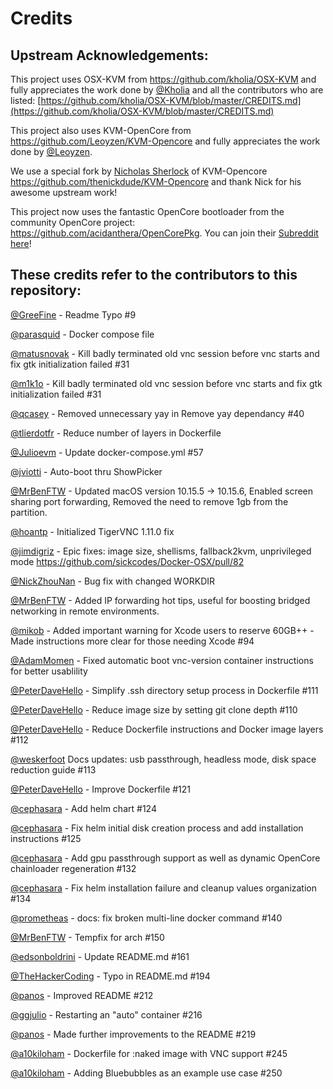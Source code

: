 # Credits

## Upstream Acknowledgements:

This project uses OSX-KVM from https://github.com/kholia/OSX-KVM and fully appreciates the work done by [@Kholia](https://github.com/Kholia) and all the contributors who are listed: [https://github.com/kholia/OSX-KVM/blob/master/CREDITS.md](https://github.com/kholia/OSX-KVM/blob/master/CREDITS.md)

This project also uses KVM-OpenCore from https://github.com/Leoyzen/KVM-Opencore and fully appreciates the work done by [@Leoyzen](https://github.com/Leoyzen).

We use a special fork by [Nicholas Sherlock](https://www.nicksherlock.com/) of KVM-Opencore https://github.com/thenickdude/KVM-Opencore and thank Nick for his awesome upstream work!

This project now uses the fantastic OpenCore bootloader from the community OpenCore project: https://github.com/acidanthera/OpenCorePkg. You can join their [Subreddit here](https://www.reddit.com/r/hackintosh/)!

## These credits refer to the contributors to this repository:

[@GreeFine](https://github.com/GreeFine) - Readme Typo #9 

[@parasquid](https://github.com/parasquid) - Docker compose file

[@matusnovak](https://github.com/matusnovak) - Kill badly terminated old vnc session before vnc starts and fix gtk initialization failed #31

[@m1k1o](https://github.com/m1k1o) - Kill badly terminated old vnc session before vnc starts and fix gtk initialization failed #31

[@qcasey](https://github.com/qcasey) - Removed unnecessary yay in Remove yay dependancy #40 

[@tlierdotfr](https://github.com/tlierdotfr) - Reduce number of layers in Dockerfile  

[@Julioevm](https://github.com/Julioevm) - Update docker-compose.yml #57

[@jviotti](https://github.com/jviotti) - Auto-boot thru ShowPicker

[@MrBenFTW](https://github.com/MrBenFTW) - Updated macOS version 10.15.5 -> 10.15.6, Enabled screen sharing port forwarding, Removed the need to remove 1gb from the partition.

[@hoantp](https://github.com/hoantp) - Initialized TigerVNC 1.11.0 fix

[@jimdigriz](https://github.com/jimdigriz) - Epic fixes: image size, shellisms, fallback2kvm, unprivileged mode https://github.com/sickcodes/Docker-OSX/pull/82

[@NickZhouNan](https://github.com/NickZhouNan) - Bug fix with changed WORKDIR

[@MrBenFTW](https://github.com/MrBenFTW) - Added IP forwarding hot tips, useful for boosting bridged networking in remote environments.

[@mikob](https://github.com/mikob) - Added important warning for Xcode users to reserve 60GB++ - Made instructions more clear for those needing Xcode #94 

[@AdamMomen](https://github.com/AdamMomen) - Fixed automatic boot vnc-version container instructions for better usablility

[@PeterDaveHello](https://github.com/PeterDaveHello) - Simplify .ssh directory setup process in Dockerfile #111

[@PeterDaveHello](https://github.com/PeterDaveHello) - Reduce image size by setting git clone depth #110

[@PeterDaveHello](https://github.com/PeterDaveHello) -  Reduce Dockerfile instructions and Docker image layers #112

[@weskerfoot](https://github.com/weskerfoot) Docs updates: usb passthrough, headless mode, disk space reduction guide #113

[@PeterDaveHello](https://github.com/PeterDaveHello) - Improve Dockerfile #121 

[@cephasara](https://github.com/cephasara) - Add helm chart #124 

[@cephasara](https://github.com/cephasara) - Fix helm initial disk creation process and add installation instructions #125

[@cephasara](https://github.com/cephasara) - Add gpu passthrough support as well as dynamic OpenCore chainloader regeneration #132

[@cephasara](https://github.com/cephasara) - Fix helm installation failure and cleanup values organization #134

[@prometheas](https://github.com/prometheas) - docs: fix broken multi-line docker command #140 

[@MrBenFTW](https://github.com/MrBenFTW) - Tempfix for arch #150

[@edsonboldrini](https://github.com/edsonboldrini) - Update README.md #161

[@TheHackerCoding](https://github.com/TheHackerCoding) - Typo in README.md #194

[@panos](https://github.com/panos) -  Improved README #212 

[@ggjulio](https://github.com/ggjulio) - Restarting an "auto" container #216

[@panos](https://github.com/panos) - Made further improvements to the README #219

[@a10kiloham](https://github.com/a10kiloham) - Dockerfile for :naked image with VNC support #245 

[@a10kiloham](https://github.com/a10kiloham) - Adding Bluebubbles as an example use case #250 
